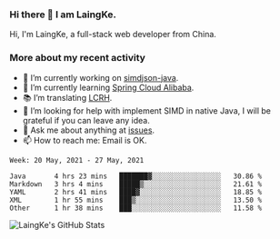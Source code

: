 ### Hi there 👋 I am LaingKe.

Hi, I'm LaingKe, a full-stack web developer from China.

### More about my recent activity

- 🔭 I’m currently working on [simdjson-java](https://github.com/laingke/simdjson-java).
- 🌱 I’m currently learning [Spring Cloud Alibaba](https://github.com/alibaba/spring-cloud-alibaba).
- :books: I’m translating [LCRH](https://github.com/LCTT/LCRH).
- 🤔 I’m looking for help with implement SIMD in native Java, I will be grateful if you can leave any idea.
- 💬 Ask me about anything at [issues](https://github.com/laingke/laingke/issues).
- 📫 How to reach me: Email is OK.

<!--START_SECTION:waka-->
```text
Week: 20 May, 2021 - 27 May, 2021

Java       4 hrs 23 mins   ███████▓░░░░░░░░░░░░░░░░░   30.86 % 
Markdown   3 hrs 4 mins    █████▒░░░░░░░░░░░░░░░░░░░   21.61 % 
YAML       2 hrs 41 mins   ████▓░░░░░░░░░░░░░░░░░░░░   18.85 % 
XML        1 hr 55 mins    ███▒░░░░░░░░░░░░░░░░░░░░░   13.50 % 
Other      1 hr 38 mins    ███░░░░░░░░░░░░░░░░░░░░░░   11.58 % 
```
<!--END_SECTION:waka-->

![LaingKe's GitHub Stats](https://github-readme-stats.vercel.app/api?username=laingke&show_icons=true&theme=nightowl&count_private=true)
